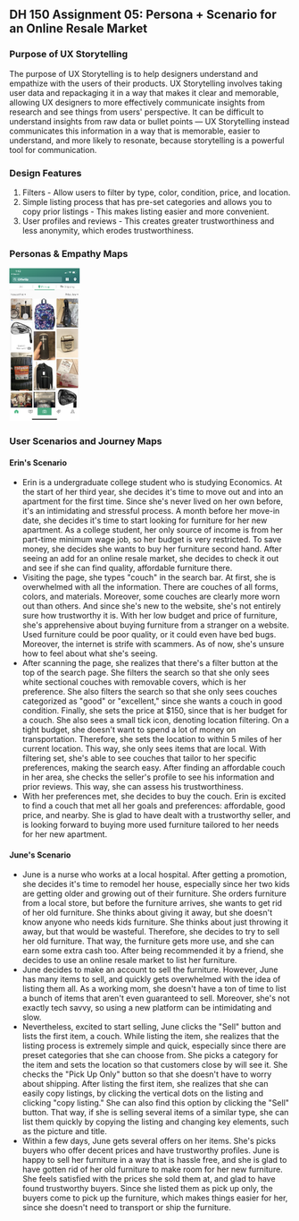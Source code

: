 ## DH 150 Assignment 05: Persona + Scenario for an Online Resale Market

### Purpose of UX Storytelling

The purpose of UX Storytelling is to help designers understand and empathize with the users of their products. UX Storytelling involves taking user data and repackaging it in a way that makes it clear and memorable, allowing UX designers to more effectively communicate insights from research and see things from users' perspective. It can be difficult to understand insights from raw data or bullet points — UX Storytelling instead communicates this information in a way that is memorable, easier to understand, and more likely to resonate, because storytelling is a powerful tool for communication.

### Design Features
1) Filters - Allow users to filter by type, color, condition, price, and location.
2) Simple listing process that has pre-set categories and allows you to copy prior listings - This makes listing easier and more convenient.
3) User profiles and reviews - This creates greater trustworthiness and less anonymity, which erodes trustworthiness.

### Personas & Empathy Maps

<img src="./offerup1.PNG" width = "25%">

### User Scenarios and Journey Maps

#### Erin's Scenario

* Erin is a undergraduate college student who is studying Economics. At the start of her third year, she decides it's time to move out and into an apartment for the first time. Since she's never lived on her own before, it's an intimidating and stressful process. A month before her move-in date, she decides it's time to start looking for furniture for her new apartment. As a college student, her only source of income is from her part-time minimum wage job, so her budget is very restricted. To save money, she decides she wants to buy her furniture second hand. After seeing an add for an online resale market, she decides to check it out and see if she can find quality, affordable furniture there.
* Visiting the page, she types "couch" in the search bar. At first, she is overwhelmed with all the information. There are couches of all forms, colors, and materials. Moreover, some couches are clearly more worn out than others. And since she's new to the website, she's not entirely sure how trustworthy it is. With her low budget and price of furniture, she's apprehensive about buying furniture from a stranger on a website. Used furniture could be poor quality, or it could even have bed bugs. Moreover, the internet is strife with scammers. As of now, she's unsure how to feel about what she's seeing. 
* After scanning the page, she realizes that there's a filter button at the top of the search page. She filters the search so that she only sees white sectional couches with removable covers, which is her preference. She also filters the search so that she only sees couches categorized as "good" or "excellent," since she wants a couch in good condition. Finally, she sets the price at $150, since that is her budget for a couch. She also sees a small tick icon, denoting location filtering. On a tight budget, she doesn't want to spend a lot of money on transportation. Therefore, she sets the location to within 5 miles of her current location. This way, she only sees items that are local. With filtering set, she's able to see couches that tailor to her specific preferences, making the search easy. After finding an affordable couch in her area, she checks the seller's profile to see his information and prior reviews. This way, she can assess his trustworthiness.
* With her preferences met, she decides to buy the couch. Erin is excited to find a couch that met all her goals and preferences: affordable, good price, and nearby. She is glad to have dealt with a trustworthy seller, and is looking forward to buying more used furniture tailored to her needs for her new apartment.

#### June's Scenario

* June is a nurse who works at a local hospital. After getting a promotion, she decides it's time to remodel her house, especially since her two kids are getting older and growing out of their furniture. She orders furniture from a local store, but before the furniture arrives, she wants to get rid of her old furniture. She thinks about giving it away, but she doesn't know anyone who needs kids furniture. She thinks about just throwing it away, but that would be wasteful. Therefore, she decides to try to sell her old furniture. That way, the furniture gets more use, and she can earn some extra cash too. After being recommended it by a friend, she decides to use an online resale market to list her furniture.
* June decides to make an account to sell the furniture. However, June has many items to sell, and quickly gets overwhelmed with the idea of listing them all. As a working mom, she doesn't have a ton of time to list a bunch of items that aren't even guaranteed to sell. Moreover, she's not exactly tech savvy, so using a new platform can be intimidating and slow. 
* Nevertheless, excited to start selling, June clicks the "Sell" button and lists the first item, a couch. While listing the item, she realizes that the listing process is extremely simple and quick, especially since there are preset categories that she can choose from. She picks a category for the item and sets the location so that customers close by will see it. She checks the "Pick Up Only" button so that she doesn't have to worry about shipping. After listing the first item, she realizes that she can easily copy listings, by clicking the vertical dots on the listing and clicking "copy listing." She can also find this option by clicking the "Sell" button. That way, if she is selling several items of a similar type, she can list them quickly by copying the listing and changing key elements, such as the picture and title. 
* Within a few days, June gets several offers on her items. She's picks buyers who offer decent prices and have trustworthy profiles. June is happy to sell her furniture in a way that is hassle free, and she is glad to have gotten rid of her old furniture to make room for her new furniture. She feels satisfied with the prices she sold them at, and glad to have found trustworthy buyers. Since she listed them as pick up only, the buyers come to pick up the furniture, which makes things easier for her, since she doesn't need to transport or ship the furniture.


